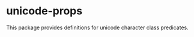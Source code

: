 unicode-props
=============

This package provides definitions for unicode character class predicates.

